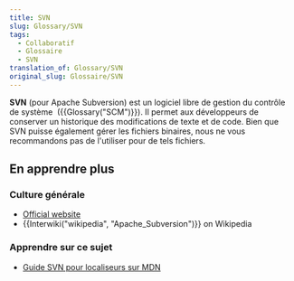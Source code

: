 ```yaml
---
title: SVN
slug: Glossary/SVN
tags:
  - Collaboratif
  - Glossaire
  - SVN
translation_of: Glossary/SVN
original_slug: Glossaire/SVN
---
```

**SVN** (pour Apache Subversion) est un logiciel libre de gestion du contrôle de système  ({{Glossary("SCM")}}). Il permet aux développeurs de conserver un historique des modifications de texte et de code. Bien que SVN puisse également gérer les fichiers binaires, nous ne vous recommandons pas de l'utiliser pour de tels fichiers.

## En apprendre plus

### Culture générale

- [Official website](https://subversion.apache.org/)
- {{Interwiki("wikipedia", "Apache_Subversion")}} on Wikipedia

### Apprendre sur ce sujet

- [Guide SVN pour localiseurs sur MDN](/fr/docs/Mozilla/Localization/SVN_guide_for_localizers)
